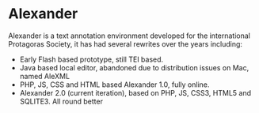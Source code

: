 # Alexander
Alexander is a text annotation environment developed for the international Protagoras Society, it has had several rewrites over the years including:
- Early Flash based prototype, still TEI based.
- Java based local editor, abandoned due to distribution issues on Mac, named AleXML
- PHP, JS, CSS and HTML based Alexander 1.0, fully online.
- Alexander 2.0 (current iteration), based on PHP, JS, CSS3, HTML5 and SQLITE3. All round better
